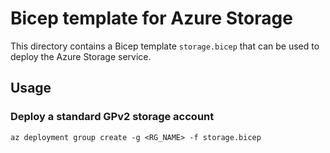 # Bicep template for Azure Storage

This directory contains a Bicep template `storage.bicep` that can be used to deploy the Azure Storage service.

## Usage

### Deploy a standard GPv2 storage account

```console
az deployment group create -g <RG_NAME> -f storage.bicep
```
